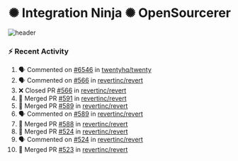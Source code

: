  
<h1 align="center">✺ Integration Ninja ✺ OpenSourcerer</h1>

![header](https://github.com/Nabhag8848/Nabhag8848/assets/65061890/3ecbdaa2-ea2a-4413-a40a-87945f5fb05a)

### :zap: Recent Activity

<!--START_SECTION:activity-->
1. 🗣 Commented on [#6546](https://github.com/twentyhq/twenty/issues/6546#issuecomment-2270742948) in [twentyhq/twenty](https://github.com/twentyhq/twenty)
2. 🗣 Commented on [#566](https://github.com/revertinc/revert/pull/566#issuecomment-2270498990) in [revertinc/revert](https://github.com/revertinc/revert)
3. ❌ Closed PR [#566](https://github.com/revertinc/revert/pull/566) in [revertinc/revert](https://github.com/revertinc/revert)
4. 🎉 Merged PR [#591](https://github.com/revertinc/revert/pull/591) in [revertinc/revert](https://github.com/revertinc/revert)
5. 🎉 Merged PR [#589](https://github.com/revertinc/revert/pull/589) in [revertinc/revert](https://github.com/revertinc/revert)
6. 🗣 Commented on [#589](https://github.com/revertinc/revert/pull/589#issuecomment-2270465067) in [revertinc/revert](https://github.com/revertinc/revert)
7. 🎉 Merged PR [#588](https://github.com/revertinc/revert/pull/588) in [revertinc/revert](https://github.com/revertinc/revert)
8. 🎉 Merged PR [#524](https://github.com/revertinc/revert/pull/524) in [revertinc/revert](https://github.com/revertinc/revert)
9. 🗣 Commented on [#524](https://github.com/revertinc/revert/pull/524#issuecomment-2270434293) in [revertinc/revert](https://github.com/revertinc/revert)
10. 🎉 Merged PR [#523](https://github.com/revertinc/revert/pull/523) in [revertinc/revert](https://github.com/revertinc/revert)
<!--END_SECTION:activity-->

  



